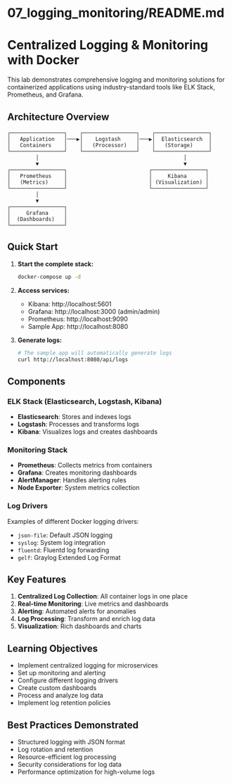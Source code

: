 # 07_logging_monitoring/README.md

# Centralized Logging & Monitoring with Docker

This lab demonstrates comprehensive logging and monitoring solutions for containerized applications using industry-standard tools like ELK Stack, Prometheus, and Grafana.

## Architecture Overview

```
┌─────────────────┐    ┌─────────────────┐    ┌─────────────────┐
│   Application   │───▶│    Logstash     │───▶│  Elasticsearch  │
│   Containers    │    │   (Processor)   │    │   (Storage)     │
└─────────────────┘    └─────────────────┘    └─────────────────┘
         │                                              │
         ▼                                              ▼
┌─────────────────┐                          ┌─────────────────┐
│   Prometheus    │                          │     Kibana      │
│   (Metrics)     │                          │ (Visualization) │
└─────────────────┘                          └─────────────────┘
         │
         ▼
┌─────────────────┐
│     Grafana     │
│  (Dashboards)   │
└─────────────────┘
```

## Quick Start

1. **Start the complete stack:**

   ```bash
   docker-compose up -d
   ```

2. **Access services:**

   - Kibana: http://localhost:5601
   - Grafana: http://localhost:3000 (admin/admin)
   - Prometheus: http://localhost:9090
   - Sample App: http://localhost:8080

3. **Generate logs:**
   ```bash
   # The sample app will automatically generate logs
   curl http://localhost:8080/api/logs
   ```

## Components

### ELK Stack (Elasticsearch, Logstash, Kibana)

- **Elasticsearch**: Stores and indexes logs
- **Logstash**: Processes and transforms logs
- **Kibana**: Visualizes logs and creates dashboards

### Monitoring Stack

- **Prometheus**: Collects metrics from containers
- **Grafana**: Creates monitoring dashboards
- **AlertManager**: Handles alerting rules
- **Node Exporter**: System metrics collection

### Log Drivers

Examples of different Docker logging drivers:

- `json-file`: Default JSON logging
- `syslog`: System log integration
- `fluentd`: Fluentd log forwarding
- `gelf`: Graylog Extended Log Format

## Key Features

1. **Centralized Log Collection**: All container logs in one place
2. **Real-time Monitoring**: Live metrics and dashboards
3. **Alerting**: Automated alerts for anomalies
4. **Log Processing**: Transform and enrich log data
5. **Visualization**: Rich dashboards and charts

## Learning Objectives

- Implement centralized logging for microservices
- Set up monitoring and alerting
- Configure different logging drivers
- Create custom dashboards
- Process and analyze log data
- Implement log retention policies

## Best Practices Demonstrated

- Structured logging with JSON format
- Log rotation and retention
- Resource-efficient log processing
- Security considerations for log data
- Performance optimization for high-volume logs

